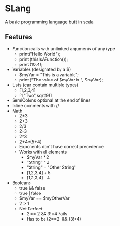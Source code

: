 # SLang
A basic programming language built in scala

## Features
* Function calls with unlimited arguments of any type
  * print("Hello World");
  * print (thisIsAFunction());
  * print (10.4);
* Variables (designated by a $)
  * $myVar = "This is a variable";
  * print ("The value of $myVar is ", $myVar);
* Lists (can contain multiple types)
  * [1,2,3,4]
  * [1,"Two",sqrt(9)]
* SemiColons optional at the end of lines
* Inline comments with //
* Math
  * 2*3
  * 2+3
  * 2/3
  * 2-3
  * 2^3
  * 2+4*(5+4)
  * Exponents don't have correct precedence
  * Works with all elements
    * $myVar * 2
    * "String" * 2
    * "String" + "Other String"
    * [1,2,3,4] + 5
    * [1,2,3,4] - 4
* Booleans
  * true && false
  * true | false
  * $myVar == $myOtherVar
  * 2 > 1
  * Not Perfect
    * 2 == 2 && 3!=4 Fails
    * Has to be (2==2) && (3!=4)

